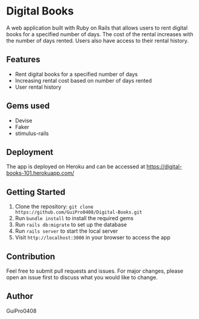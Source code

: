 <h1>Digital Books</h1>

<p>A web application built with Ruby on Rails that allows users to rent digital books for a specified number of days. The cost of the rental increases with the number of days rented. Users also have access to their rental history.</p>

<h2>Features</h2>
<ul>
  <li>Rent digital books for a specified number of days</li>
  <li>Increasing rental cost based on number of days rented</li>
  <li>User rental history</li>
</ul>

<h2>Gems used</h2>
<ul>
  <li>Devise</li>
  <li>Faker</li>
  <li>stimulus-rails</li>
</ul>

<h2>Deployment</h2>
<p>The app is deployed on Heroku and can be accessed at <a href="https://digital-books-101.herokuapp.com/">https://digital-books-101.herokuapp.com/</a></p>

<h2>Getting Started</h2>
<ol>
  <li>Clone the repository: <code>git clone https://github.com/GuiPro0408/Digital-Books.git</code></li>
  <li>Run <code>bundle install</code> to install the required gems</li>
  <li>Run <code>rails db:migrate</code> to set up the database</li>
  <li>Run <code>rails server</code> to start the local server</li>
  <li>Visit <code>http://localhost:3000</code> in your browser to access the app</li>
</ol>

<h2>Contribution</h2>
<p>Feel free to submit pull requests and issues. For major changes, please open an issue first to discuss what you would like to change.</p>

<h2>Author</h2>
<p>GuiPro0408</p>

